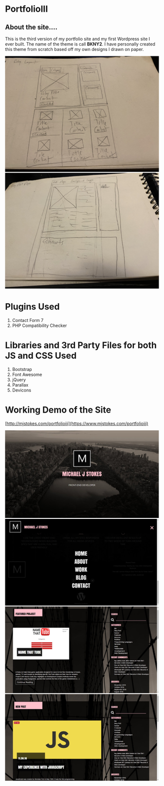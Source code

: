# PortfolioIII

## About the site....
This is the third version of my portfolio site and my first Wordpress site I ever built. The name of the theme is call **BKNY2**. I have personally created this theme from scratch based off my own designs I drawn on paper. 

![alt text](lib/img/wireframe1.jpg)
![alt text](lib/img/wireframe2.jpg)

# Plugins Used
1. Contact Form 7
2. PHP Compatibility Checker

# Libraries and 3rd Party Files for both JS and CSS Used
1. Bootstrap
2. Font Awesome
3. jQuery
4. Parallax
5. Devicons

# Working Demo of the Site
[http://mjstokes.com/portfolioiii](https://www.mjstokes.com/portfolioiii)

![alt text](lib/img/home.jpg)
![alt text](lib/img/menu.jpg)
![alt text](lib/img/work.jpg)
![alt text](lib/img/blog.jpg)

